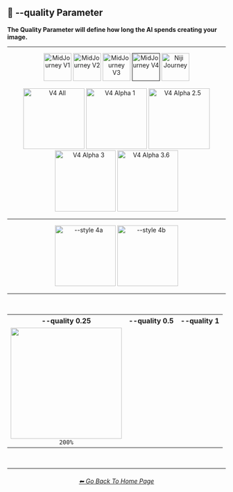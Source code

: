 <h2>💎 --quality Parameter</h2>
<b>The Quality Parameter will define how long the AI spends creating your image.</b>
<br>

<hr><!--------------->

<div align="center">

[<img src="https://github.com/willwulfken/MidJourney-Styles-and-Keywords-Reference/blob/main/Images/Repo_Parts/Buttons/Version_Buttons/button_version_V1_inactive.webp?raw=true" alt="MidJourney V1" height="64" />](https://github.com/willwulfken/MidJourney-Styles-and-Keywords-Reference/blob/main/Pages/MJ_V1/Comparison_Pages/Parameters/Quality_Comparison.md)
[<img src="https://github.com/willwulfken/MidJourney-Styles-and-Keywords-Reference/blob/main/Images/Repo_Parts/Buttons/Version_Buttons/button_version_V2_inactive.webp?raw=true" alt="MidJourney V2" height="64" />](https://github.com/willwulfken/MidJourney-Styles-and-Keywords-Reference/blob/main/Pages/MJ_V2/Comparison_Pages/Parameters/Quality_Comparison.md)
[<img src="https://github.com/willwulfken/MidJourney-Styles-and-Keywords-Reference/blob/main/Images/Repo_Parts/Buttons/Version_Buttons/button_version_V3_inactive.webp?raw=true" alt="MidJourney V3" height="64" />](https://github.com/willwulfken/MidJourney-Styles-and-Keywords-Reference/blob/main/Pages/MJ_V3/Comparison_Pages/Parameters/Quality_Comparison.md)
[<img src="https://github.com/willwulfken/MidJourney-Styles-and-Keywords-Reference/blob/main/Images/Repo_Parts/Buttons/Version_Buttons/button_version_V4_active.webp?raw=true" alt="MidJourney V4" height="64" />]()
[<img src="https://github.com/willwulfken/MidJourney-Styles-and-Keywords-Reference/blob/main/Images/Repo_Parts/Buttons/Version_Buttons/button_version_niji_inactive_full.webp?raw=true" alt="Niji Journey" height="64" />](https://github.com/willwulfken/MidJourney-Styles-and-Keywords-Reference/blob/main/Pages/Niji_Journey/Comparison_Pages/Parameters/Quality_Comparison.md)

[<img src="https://github.com/willwulfken/MidJourney-Styles-and-Keywords-Reference/blob/main/Images/Repo_Parts/Buttons/Comparison_Page_Buttons/Subgroups/button_V4_all_inactive.webp?raw=true" alt="V4 All" width="140.5" />](https://github.com/willwulfken/MidJourney-Styles-and-Keywords-Reference/blob/main/Pages/MJ_V4/Comparison_Pages/Parameters/Quality_Comparison/Quality_Comparison_V4_All.md)
[<img src="https://github.com/willwulfken/MidJourney-Styles-and-Keywords-Reference/blob/main/Images/Repo_Parts/Buttons/Comparison_Page_Buttons/Subgroups/V4_Alpha_Versions/button_V4_alpha_1_inactive.webp?raw=true" alt="V4 Alpha 1" width="140.5" />](https://github.com/willwulfken/MidJourney-Styles-and-Keywords-Reference/blob/main/Pages/MJ_V4/Comparison_Pages/Parameters/Quality_Comparison/Older_Versions/V4_Alpha_1.md)
[<img src="https://github.com/willwulfken/MidJourney-Styles-and-Keywords-Reference/blob/main/Images/Repo_Parts/Buttons/Comparison_Page_Buttons/Subgroups/V4_Alpha_Versions/button_V4_alpha_2.5_active.webp?raw=true" alt="V4 Alpha 2.5" width="140.5" />](https://github.com/willwulfken/MidJourney-Styles-and-Keywords-Reference/blob/main/Pages/MJ_V4/Comparison_Pages/Parameters/Quality_Comparison/Older_Versions/V4_Alpha_2.5_4a.md)
[<img src="https://github.com/willwulfken/MidJourney-Styles-and-Keywords-Reference/blob/main/Images/Repo_Parts/Buttons/Comparison_Page_Buttons/Subgroups/V4_Alpha_Versions/button_V4_alpha_3_inactive.webp?raw=true" alt="V4 Alpha 3" width="140.5" />](https://github.com/willwulfken/MidJourney-Styles-and-Keywords-Reference/blob/main/Pages/MJ_V4/Comparison_Pages/Parameters/Quality_Comparison/Older_Versions/V4_Alpha_3.md)
[<img src="https://github.com/willwulfken/MidJourney-Styles-and-Keywords-Reference/blob/main/Images/Repo_Parts/Buttons/Comparison_Page_Buttons/Subgroups/V4_Alpha_Versions/button_V4_alpha_3.6_inactive.webp?raw=true" alt="V4 Alpha 3.6" width="140.5" />](https://github.com/willwulfken/MidJourney-Styles-and-Keywords-Reference/blob/main/Pages/MJ_V4/Comparison_Pages/Parameters/Quality_Comparison/Quality_Comparison.md)

<hr>

[<img src="https://github.com/willwulfken/MidJourney-Styles-and-Keywords-Reference/blob/main/Images/Repo_Parts/Buttons/Comparison_Page_Buttons/Subgroups/V4_Style/button_V4_style_4a_inactive.webp?raw=true" alt="--style 4a" width="140.5" />](https://github.com/willwulfken/MidJourney-Styles-and-Keywords-Reference/blob/main/Pages/MJ_V4/Comparison_Pages/Parameters/Quality_Comparison/Older_Versions/V4_Alpha_2.5_4a.md)
[<img src="https://github.com/willwulfken/MidJourney-Styles-and-Keywords-Reference/blob/main/Images/Repo_Parts/Buttons/Comparison_Page_Buttons/Subgroups/V4_Style/button_V4_style_4b_active.webp?raw=true" alt="--style 4b" width="140.5" />](https://github.com/willwulfken/MidJourney-Styles-and-Keywords-Reference/blob/main/Pages/MJ_V4/Comparison_Pages/Parameters/Quality_Comparison/Older_Versions/V4_Alpha_2.5_4b.md)

</div>

<hr>
<br>

<div align="center">

<table>
    <tr align=center valign=middle>
        <th>--quality 0.25</th>
        <th>--quality 0.5</th>
        <th>--quality 1</th>
    </tr>
    <tr align=center valign=middle>
        <td>
            <img src="https://github.com/willwulfken/MidJourney-Styles-and-Keywords-Reference/blob/main/Images/MJ_V4/V4_Alpha_2.5/V4_Style_4b/Comparison_Page_Images/Quality_Comparison/Sphere_quality_0.25.webp?raw=true" width="256" />
            <br><code>200%</code>
        </td>
    </tr>
</table>

</div>

<br>

<hr><!--------------->
<div align="center">
<h6><a href="https://github.com/willwulfken/MidJourney-Styles-and-Keywords-Reference/blob/main/README.md">⬅ Go Back To Home Page</a></h6>
</div>
